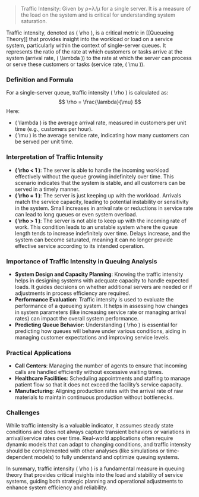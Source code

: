 
>Traffic Intensity: Given by ρ=λ/μ for a single server. It is a measure of the load on the system and is critical for understanding system saturation.

Traffic intensity, denoted as \( \rho \), is a critical metric in [[Queueing Theory]] that provides insight into the workload or load on a service system, particularly within the context of single-server queues. It represents the ratio of the rate at which customers or tasks arrive at the system (arrival rate, \( \lambda \)) to the rate at which the server can process or serve these customers or tasks (service rate, \( \mu \)).

### Definition and Formula

For a single-server queue, traffic intensity \( \rho \) is calculated as:
$$
\rho = \frac{\lambda}{\mu}
$$
Here:
- \( \lambda \) is the average arrival rate, measured in customers per unit time (e.g., customers per hour).
- \( \mu \) is the average service rate, indicating how many customers can be served per unit time.

### Interpretation of Traffic Intensity

- **\( \rho < 1 \)**: The server is able to handle the incoming workload effectively without the queue growing indefinitely over time. This scenario indicates that the system is stable, and all customers can be served in a timely manner.
- **\( \rho = 1 \)**: The server is just keeping up with the workload. Arrivals match the service capacity, leading to potential instability or sensitivity in the system. Small increases in arrival rate or reductions in service rate can lead to long queues or even system overload.
- **\( \rho > 1 \)**: The server is not able to keep up with the incoming rate of work. This condition leads to an unstable system where the queue length tends to increase indefinitely over time. Delays increase, and the system can become saturated, meaning it can no longer provide effective service according to its intended operation.

### Importance of Traffic Intensity in Queuing Analysis

- **System Design and Capacity Planning**: Knowing the traffic intensity helps in designing systems with adequate capacity to handle expected loads. It guides decisions on whether additional servers are needed or if adjustments in process efficiency are required.
- **Performance Evaluation**: Traffic intensity is used to evaluate the performance of a queueing system. It helps in assessing how changes in system parameters (like increasing service rate or managing arrival rates) can impact the overall system performance.
- **Predicting Queue Behavior**: Understanding \( \rho \) is essential for predicting how queues will behave under various conditions, aiding in managing customer expectations and improving service levels.

### Practical Applications

- **Call Centers**: Managing the number of agents to ensure that incoming calls are handled efficiently without excessive waiting times.
- **Healthcare Facilities**: Scheduling appointments and staffing to manage patient flow so that it does not exceed the facility’s service capacity.
- **Manufacturing**: Aligning production rates with the arrival rate of raw materials to maintain continuous production without bottlenecks.

### Challenges

While traffic intensity is a valuable indicator, it assumes steady state conditions and does not always capture transient behaviors or variations in arrival/service rates over time. Real-world applications often require dynamic models that can adapt to changing conditions, and traffic intensity should be complemented with other analyses (like simulations or time-dependent models) to fully understand and optimize queuing systems.

In summary, traffic intensity \( \rho \) is a fundamental measure in queuing theory that provides critical insights into the load and stability of service systems, guiding both strategic planning and operational adjustments to enhance system efficiency and reliability.